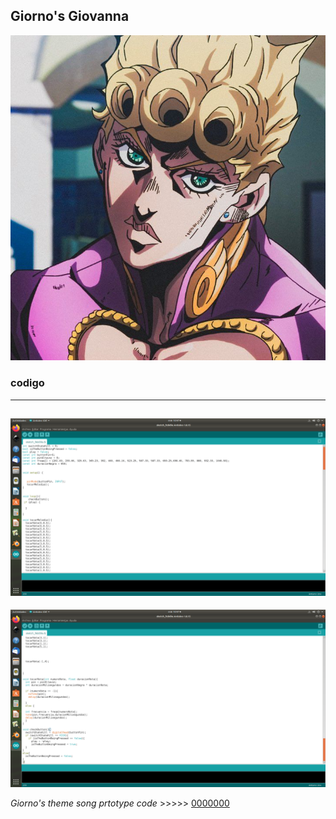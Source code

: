 ## Giorno's Giovanna

![](https://github.com/Samael696/arduino/blob/main/xgiorno.jpg?raw=true)

### codigo
--------
![](https://github.com/Samael696/arduino/blob/main/Captura%20de%20pantalla%20de%202022-02-09%2010-47-17.png?raw=true)
-------
![](https://github.com/Samael696/arduino/blob/main/Captura%20de%20pantalla%20de%202022-02-09%2010-47-21.png?raw=true)

*Giorno's theme song prtotype code* >>>>> [0000000](https://github.com/Samael696/arduino/blob/main/codigo%20giornos%20themesong.MD)
